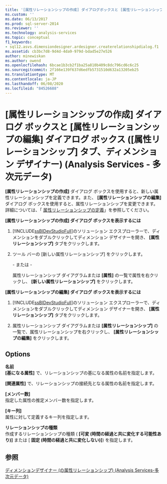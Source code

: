 ```yaml
---
title: '[属性リレーションシップの作成] ダイアログボックスと [属性リレーションシップの編集] ダイアログボックス ([属性リレーションシップ] タブ、ディメンションデザイナー) (Analysis Services 多次元データ) |Microsoft Docs'
ms.custom: ''
ms.date: 06/13/2017
ms.prod: sql-server-2014
ms.reviewer: ''
ms.technology: analysis-services
ms.topic: conceptual
f1_keywords:
- sql12.asvs.dimensiondesigner.ardesigner.createrelationshipdialog.f1
ms.assetid: cb3bc7d8-9d4d-4da9-979d-bdad5e27e526
author: minewiskan
ms.author: owend
ms.openlocfilehash: 6bcae1b3cb2f1ba25a810b409c8dc796cd6c6c25
ms.sourcegitcommit: 2f166e139f637d6edfb5731510d632a13205eb25
ms.translationtype: MT
ms.contentlocale: ja-JP
ms.lasthandoff: 06/08/2020
ms.locfileid: "84526688"
---
```

# <a name="create-attribute-relationship-and-edit-attribute-relationship-dialog-boxes-attribute-relationship-designer-tab-dimension-designer-analysis-services---multidimensional-data"></a>[属性リレーションシップの作成] ダイアログ ボックスと [属性リレーションシップの編集] ダイアログ ボックス ([属性リレーションシップ] タブ、ディメンション デザイナー) (Analysis Services - 多次元データ)
  **[属性リレーションシップの作成]** ダイアログ ボックスを使用すると、新しい属性リレーションシップを定義できます。また、 **[属性リレーションシップの編集]** ダイアログ ボックスを使用すると、属性リレーションシップを変更できます。 詳細については、「 [属性リレーションシップの定義](multidimensional-models/attribute-relationships-define.md)」を参照してください。  
  
 **[属性リレーションシップの作成] ダイアログ ボックスを表示するには**  
  
1.  [!INCLUDE[ssBIDevStudioFull](../includes/ssbidevstudiofull-md.md)]のソリューション エクスプローラーで、ディメンションをダブルクリックしてディメンション デザイナーを開き、 **[属性リレーションシップ]** タブをクリックします。  
  
2.  ツール バーの [新しい属性リレーションシップ] をクリックします。  
  
     \- または -  
  
     属性リレーションシップ ダイアグラムまたは **[属性]** の一覧で属性を右クリックし、 **[新しい属性リレーションシップ]** をクリックします。  
  
 **[属性リレーションシップの編集] ダイアログ ボックスを表示するには**  
  
1.  [!INCLUDE[ssBIDevStudioFull](../includes/ssbidevstudiofull-md.md)]のソリューション エクスプローラーで、ディメンションをダブルクリックしてディメンション デザイナーを開き、 **[属性リレーションシップ]** タブをクリックします。  
  
2.  属性リレーションシップ ダイアグラムまたは **[属性リレーションシップ]** の一覧で、属性リレーションシップを右クリックし、 **[属性リレーションシップの編集]** をクリックします。  
  
## <a name="options"></a>Options  
 **名前**  
 **[基になる属性]** で、リレーションシップの基になる属性の名前を指定します。  
  
 **[関連属性]** で、リレーションシップの接続先となる属性の名前を指定します。  
  
 **[メンバー数]**  
 指定した属性の推定メンバー数を指定します。  
  
 **[キー列]**  
 属性に対して定義するキー列を指定します。  
  
 **リレーションシップの種類**  
 作成するリレーションシップの種類 ( **[可変 (時間の経過と共に変化する可能性あり)]** または [ **固定 (時間の経過と共に変化しない)]**) を指定します。  
  
## <a name="see-also"></a>参照  
 [ディメンションデザイナー &#40;の属性リレーションシップ&#41; &#40;Analysis Services-多次元データ&#41;](attribute-relationships-dimension-designer-analysis-services-multidimensional-data.md)  
  
  
